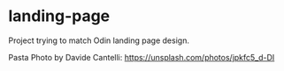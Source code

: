 # landing-page
Project trying to match Odin landing page design.

Pasta Photo by Davide Cantelli: https://unsplash.com/photos/jpkfc5_d-DI